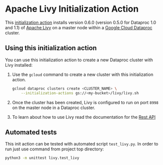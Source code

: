 # Apache Livy Initialization Action

This [initialization action](https://cloud.google.com/dataproc/init-actions)
installs version 0.6.0 (version 0.5.0 for Dataproc 1.0 and 1.1) of
[Apache Livy](https://livy.incubator.apache.org/) on a master node within a
[Google Cloud Dataproc](https://cloud.google.com/dataproc) cluster.

## Using this initialization action

You can use this initialization action to create a new Dataproc cluster with
Livy installed:

1.  Use the `gcloud` command to create a new cluster with this initialization
    action.

    ```bash
    gcloud dataproc clusters create <CLUSTER_NAME> \
        --initialization-actions gs://<my-bucket>/livy/livy.sh
    ```

1.  Once the cluster has been created, Livy is configured to run on port `8998`
    on the master node in a Dataproc cluster.

1.  To learn about how to use Livy read the documentation for the
    [Rest API](https://livy.incubator.apache.org/docs/latest/rest-api.html)

## Automated tests

This init action can be tested with automated script `test_livy.py`. In order to
run just use command from project top directory:

```bash
python3 -m unittest livy.test_livy
```
